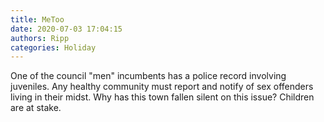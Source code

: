 ```yaml
---
title: MeToo
date: 2020-07-03 17:04:15
authors: Ripp
categories: Holiday
---
```


 One of the council "men" incumbents has a police record involving juveniles.
Any healthy community must report and notify of sex offenders living in their midst.
Why has this town fallen silent on this issue? Children are at stake.